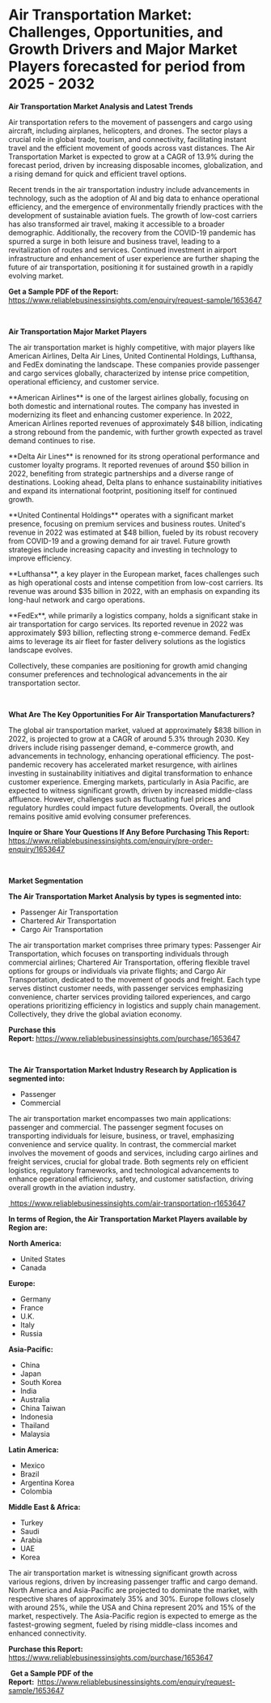 <p><h1>Air Transportation Market: Challenges, Opportunities, and Growth Drivers and Major Market Players forecasted for period from 2025 - 2032</h1></p><p><strong>Air Transportation Market Analysis and Latest Trends</strong></p>
<p><p>Air transportation refers to the movement of passengers and cargo using aircraft, including airplanes, helicopters, and drones. The sector plays a crucial role in global trade, tourism, and connectivity, facilitating instant travel and the efficient movement of goods across vast distances. The Air Transportation Market is expected to grow at a CAGR of 13.9% during the forecast period, driven by increasing disposable incomes, globalization, and a rising demand for quick and efficient travel options.</p><p>Recent trends in the air transportation industry include advancements in technology, such as the adoption of AI and big data to enhance operational efficiency, and the emergence of environmentally friendly practices with the development of sustainable aviation fuels. The growth of low-cost carriers has also transformed air travel, making it accessible to a broader demographic. Additionally, the recovery from the COVID-19 pandemic has spurred a surge in both leisure and business travel, leading to a revitalization of routes and services. Continued investment in airport infrastructure and enhancement of user experience are further shaping the future of air transportation, positioning it for sustained growth in a rapidly evolving market.</p></p>
<p><strong>Get a Sample PDF of the Report:&nbsp;</strong> <a href="https://www.reliablebusinessinsights.com/enquiry/request-sample/1653647?utm_campaign=3456&utm_medium=2&utm_source=Github&utm_content=ia&utm_term=16042025&utm_id=air-transportation">https://www.reliablebusinessinsights.com/enquiry/request-sample/1653647</a></p>
<p>&nbsp;</p>
<p><strong>Air Transportation Major Market Players</strong></p>
<p><p>The air transportation market is highly competitive, with major players like American Airlines, Delta Air Lines, United Continental Holdings, Lufthansa, and FedEx dominating the landscape. These companies provide passenger and cargo services globally, characterized by intense price competition, operational efficiency, and customer service.</p><p>**American Airlines** is one of the largest airlines globally, focusing on both domestic and international routes. The company has invested in modernizing its fleet and enhancing customer experience. In 2022, American Airlines reported revenues of approximately $48 billion, indicating a strong rebound from the pandemic, with further growth expected as travel demand continues to rise.</p><p>**Delta Air Lines** is renowned for its strong operational performance and customer loyalty programs. It reported revenues of around $50 billion in 2022, benefiting from strategic partnerships and a diverse range of destinations. Looking ahead, Delta plans to enhance sustainability initiatives and expand its international footprint, positioning itself for continued growth.</p><p>**United Continental Holdings** operates with a significant market presence, focusing on premium services and business routes. United's revenue in 2022 was estimated at $48 billion, fueled by its robust recovery from COVID-19 and a growing demand for air travel. Future growth strategies include increasing capacity and investing in technology to improve efficiency.</p><p>**Lufthansa**, a key player in the European market, faces challenges such as high operational costs and intense competition from low-cost carriers. Its revenue was around $35 billion in 2022, with an emphasis on expanding its long-haul network and cargo operations.</p><p>**FedEx**, while primarily a logistics company, holds a significant stake in air transportation for cargo services. Its reported revenue in 2022 was approximately $93 billion, reflecting strong e-commerce demand. FedEx aims to leverage its air fleet for faster delivery solutions as the logistics landscape evolves.</p><p>Collectively, these companies are positioning for growth amid changing consumer preferences and technological advancements in the air transportation sector.</p></p>
<p>&nbsp;</p>
<p><strong>What Are The Key Opportunities For Air Transportation Manufacturers?</strong></p>
<p><p>The global air transportation market, valued at approximately $838 billion in 2022, is projected to grow at a CAGR of around 5.3% through 2030. Key drivers include rising passenger demand, e-commerce growth, and advancements in technology, enhancing operational efficiency. The post-pandemic recovery has accelerated market resurgence, with airlines investing in sustainability initiatives and digital transformation to enhance customer experience. Emerging markets, particularly in Asia Pacific, are expected to witness significant growth, driven by increased middle-class affluence. However, challenges such as fluctuating fuel prices and regulatory hurdles could impact future developments. Overall, the outlook remains positive amid evolving consumer preferences.</p></p>
<p><strong>Inquire or Share Your Questions If Any Before Purchasing This Report:</strong> <a href="https://www.reliablebusinessinsights.com/enquiry/pre-order-enquiry/1653647?utm_campaign=3456&utm_medium=2&utm_source=Github&utm_content=ia&utm_term=16042025&utm_id=air-transportation">https://www.reliablebusinessinsights.com/enquiry/pre-order-enquiry/1653647</a></p>
<p>&nbsp;</p>
<p><strong>Market Segmentation</strong></p>
<p><strong>The Air Transportation Market Analysis by types is segmented into:</strong></p>
<p><ul><li>Passenger Air Transportation</li><li>Chartered Air Transportation</li><li>Cargo Air Transportation</li></ul></p>
<p><p>The air transportation market comprises three primary types: Passenger Air Transportation, which focuses on transporting individuals through commercial airlines; Chartered Air Transportation, offering flexible travel options for groups or individuals via private flights; and Cargo Air Transportation, dedicated to the movement of goods and freight. Each type serves distinct customer needs, with passenger services emphasizing convenience, charter services providing tailored experiences, and cargo operations prioritizing efficiency in logistics and supply chain management. Collectively, they drive the global aviation economy.</p></p>
<p><strong>Purchase this Report:&nbsp;</strong><a href="https://www.reliablebusinessinsights.com/purchase/1653647?utm_campaign=3456&utm_medium=2&utm_source=Github&utm_content=ia&utm_term=16042025&utm_id=air-transportation">https://www.reliablebusinessinsights.com/purchase/1653647</a></p>
<p>&nbsp;</p>
<p><strong>The Air Transportation Market Industry Research by Application is segmented into:</strong></p>
<p><ul><li>Passenger</li><li>Commercial</li></ul></p>
<p><p>The air transportation market encompasses two main applications: passenger and commercial. The passenger segment focuses on transporting individuals for leisure, business, or travel, emphasizing convenience and service quality. In contrast, the commercial market involves the movement of goods and services, including cargo airlines and freight services, crucial for global trade. Both segments rely on efficient logistics, regulatory frameworks, and technological advancements to enhance operational efficiency, safety, and customer satisfaction, driving overall growth in the aviation industry.</p></p>
<p><a href="https://www.reliablebusinessinsights.com/air-transportation-r1653647?utm_campaign=3456&utm_medium=2&utm_source=Github&utm_content=ia&utm_term=16042025&utm_id=air-transportation">&nbsp;https://www.reliablebusinessinsights.com/air-transportation-r1653647</a></p>
<p><strong>In terms of Region, the Air Transportation Market Players available by Region are:</strong></p>
<p>
    <p> <strong> North America: </strong>
        <ul>
            <li>United States</li>
            <li>Canada</li>
        </ul>
        </p> 
    <p> <strong> Europe: </strong>
        <ul>
            <li>Germany</li>
            <li>France</li>
            <li>U.K.</li>
            <li>Italy</li>
            <li>Russia</li>
        </ul>
        </p> 
    <p> <strong> Asia-Pacific: </strong>
        <ul>
            <li>China</li>
            <li>Japan</li>
            <li>South Korea</li>
            <li>India</li>
            <li>Australia</li>
            <li>China Taiwan</li>
            <li>Indonesia</li>
            <li>Thailand</li>
            <li>Malaysia</li>
        </ul>
        </p> 
    <p> <strong> Latin America: </strong>
        <ul>
            <li>Mexico</li>
            <li>Brazil</li>
            <li>Argentina Korea</li>
            <li>Colombia</li>
        </ul>
        </p> 
    <p> <strong> Middle East & Africa: </strong>
        <ul>
            <li>Turkey</li>
            <li>Saudi</li>
            <li>Arabia</li>
            <li>UAE</li>
            <li>Korea</li>
        </ul>
    </p>
    </p>
<p><p>The air transportation market is witnessing significant growth across various regions, driven by increasing passenger traffic and cargo demand. North America and Asia-Pacific are projected to dominate the market, with respective shares of approximately 35% and 30%. Europe follows closely with around 25%, while the USA and China represent 20% and 15% of the market, respectively. The Asia-Pacific region is expected to emerge as the fastest-growing segment, fueled by rising middle-class incomes and enhanced connectivity.</p></p>
<p><strong>Purchase this Report: </strong><a href="https://www.reliablebusinessinsights.com/purchase/1653647?utm_campaign=3456&utm_medium=2&utm_source=Github&utm_content=ia&utm_term=16042025&utm_id=air-transportation">https://www.reliablebusinessinsights.com/purchase/1653647</a></p>
<p>&nbsp;<strong>Get a Sample PDF of the Report:&nbsp;&nbsp;</strong><a href="https://www.reliablebusinessinsights.com/enquiry/request-sample/1653647?utm_campaign=3456&utm_medium=2&utm_source=Github&utm_content=ia&utm_term=16042025&utm_id=air-transportation">https://www.reliablebusinessinsights.com/enquiry/request-sample/1653647</a></p>
<p><strong></strong></p>
<p><p></p><p></p><p></p></p>